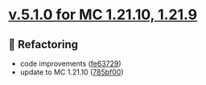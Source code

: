 # [v.5.1.0 for MC 1.21.10, 1.21.9](https://github.com/XxRexRaptorxX/Bedrock-Miner/compare/v.5.1.0-dev1...v.5.1.0-dev5)

## 🔨 Refactoring

- code improvements ([fe63729](https://github.com/XxRexRaptorxX/Bedrock-Miner/commit/fe63729c86689c094c5c60d97925d22dc5e167a4))
- update to MC 1.21.10 ([785bf00](https://github.com/XxRexRaptorxX/Bedrock-Miner/commit/785bf00379d5413ad35a4354c299608f8e5bb243))

